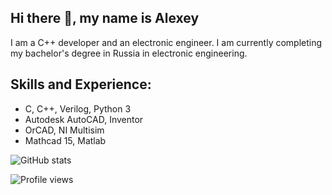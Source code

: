## Hi there 👋, my name is Alexey
I am a C++ developer and an electronic engineer. I am currently completing my bachelor's degree in Russia in electronic engineering.



## Skills and Experience:

- C, C++, Verilog, Python 3
- Autodesk AutoCAD, Inventor
- OrCAD, NI Multisim
- Mathcad 15, Matlab



![GitHub stats](https://github-readme-stats.vercel.app/api?username=a-int&show_icons=true)  

![Profile views](https://gpvc.arturio.dev/a-int)  
